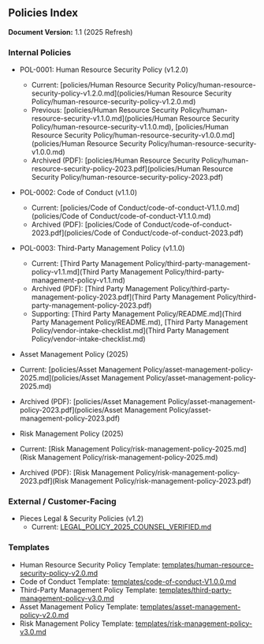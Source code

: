 ## Policies Index

**Document Version:** 1.1 (2025 Refresh)

### Internal Policies

- POL-0001: Human Resource Security Policy (v1.2.0)
  - Current: [policies/Human Resource Security Policy/human-resource-security-policy-v1.2.0.md](policies/Human Resource Security Policy/human-resource-security-policy-v1.2.0.md)
  - Previous: [policies/Human Resource Security Policy/human-resource-security-v1.1.0.md](policies/Human Resource Security Policy/human-resource-security-v1.1.0.md), [policies/Human Resource Security Policy/human-resource-security-v1.0.0.md](policies/Human Resource Security Policy/human-resource-security-v1.0.0.md)
  - Archived (PDF): [policies/Human Resource Security Policy/human-resource-security-policy-2023.pdf](policies/Human Resource Security Policy/human-resource-security-policy-2023.pdf)
- POL-0002: Code of Conduct (v1.1.0)
  - Current: [policies/Code of Conduct/code-of-conduct-V1.1.0.md](policies/Code of Conduct/code-of-conduct-V1.1.0.md)
  - Archived (PDF): [policies/Code of Conduct/code-of-conduct-2023.pdf](policies/Code of Conduct/code-of-conduct-2023.pdf)
- POL-0003: Third-Party Management Policy (v1.1.0)
  - Current: [Third Party Management Policy/third-party-management-policy-v1.1.md](Third Party Management Policy/third-party-management-policy-v1.1.md)
  - Archived (PDF): [Third Party Management Policy/third-party-management-policy-2023.pdf](Third Party Management Policy/third-party-management-policy-2023.pdf)
  - Supporting: [Third Party Management Policy/README.md](Third Party Management Policy/README.md), [Third Party Management Policy/vendor-intake-checklist.md](Third Party Management Policy/vendor-intake-checklist.md)

 - Asset Management Policy (2025)
  - Current: [policies/Asset Management Policy/asset-management-policy-2025.md](policies/Asset Management Policy/asset-management-policy-2025.md)
  - Archived (PDF): [policies/Asset Management Policy/asset-management-policy-2023.pdf](policies/Asset Management Policy/asset-management-policy-2023.pdf)

 - Risk Management Policy (2025)
  - Current: [Risk Management Policy/risk-management-policy-2025.md](Risk Management Policy/risk-management-policy-2025.md)
  - Archived (PDF): [Risk Management Policy/risk-management-policy-2023.pdf](Risk Management Policy/risk-management-policy-2023.pdf)

### External / Customer-Facing

- Pieces Legal & Security Policies (v1.2)
  - Current: [LEGAL_POLICY_2025_COUNSEL_VERIFIED.md](LEGAL_POLICY_2025_COUNSEL_VERIFIED.md)

### Templates

- Human Resource Security Policy Template: [templates/human-resource-security-policy-v2.0.md](templates/human-resource-security-policy-v2.0.md)
- Code of Conduct Template: [templates/code-of-conduct-V1.0.0.md](templates/code-of-conduct-V1.0.0.md)
- Third-Party Management Policy Template: [templates/third-party-management-policy-v3.0.md](templates/third-party-management-policy-v3.0.md)
- Asset Management Policy Template: [templates/asset-management-policy-v2.0.md](templates/asset-management-policy-v2.0.md)
- Risk Management Policy Template: [templates/risk-management-policy-v3.0.md](templates/risk-management-policy-v3.0.md)
